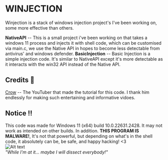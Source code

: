 # WINJECTION
Winjection is a stack of windows injection project's I've been working on, some more effective than others.

**NativeAPI** -- This is a small project i've been working on that takes a windows 11 process and injects it with shell code, which can be customised via main.c, we use the Native API in hopes to become less detectable from antivirus' and windows defender.
**BasicInjection** -- Basic Injection is a simple injection code. It's similar to NativeAPI except it's more detectable as it interacts with the win32 API instead of the Native API.
## Credits 📜
[Crow](https://www.youtube.com/@crr0ww) -- The YouTuber that made the tutorial for this code. I thank him endlessly for making such entertaining and informative vidoes.

## Notice ‼️
This code was made for Windows 11 (x64) build 10.0.22631.2428. It may not work as intended on other builds. In addition. **THIS PROGRAM IS MALWARE!**, It's not that powerful, but depending on what's in the shell code, it absolutely can be, be safe, and happy hacking! <3
<br/>
![Alt text](https://assets-jpcust.jwpsrv.com/thumbnails/znve3yd1-720.jpg)
<br/>
*"While I'm at it... maybe I will dissect everybody!"*
